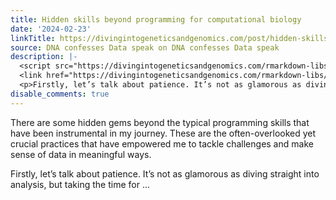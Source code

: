 ```yaml
---
title: Hidden skills beyond programming for computational biology
date: '2024-02-23'
linkTitle: https://divingintogeneticsandgenomics.com/post/hidden-skills-beyond-programming-for-computational-biology/
source: DNA confesses Data speak on DNA confesses Data speak
description: |-
  <script src="https://divingintogeneticsandgenomics.com/rmarkdown-libs/header-attrs/header-attrs.js"></script>
  <link href="https://divingintogeneticsandgenomics.com/rmarkdown-libs/vembedr/css/vembedr.css" rel="stylesheet" /> <p>There are some hidden gems beyond the typical programming skills that have been instrumental in my journey. These are the often-overlooked yet crucial practices that have empowered me to tackle challenges and make sense of data in meaningful ways.</p>
  <p>Firstly, let’s talk about patience. It’s not as glamorous as diving straight into analysis, but taking the time for ...
disable_comments: true
---
```

<script src="https://divingintogeneticsandgenomics.com/rmarkdown-libs/header-attrs/header-attrs.js"></script>
<link href="https://divingintogeneticsandgenomics.com/rmarkdown-libs/vembedr/css/vembedr.css" rel="stylesheet" /> <p>There are some hidden gems beyond the typical programming skills that have been instrumental in my journey. These are the often-overlooked yet crucial practices that have empowered me to tackle challenges and make sense of data in meaningful ways.</p>
<p>Firstly, let’s talk about patience. It’s not as glamorous as diving straight into analysis, but taking the time for ...